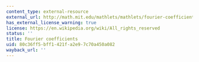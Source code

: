 ```yaml
---
content_type: external-resource
external_url: http://math.mit.edu/mathlets/mathlets/fourier-coefficients/
has_external_license_warning: true
license: https://en.wikipedia.org/wiki/All_rights_reserved
status: ''
title: Fourier coefficients
uid: 80c36ff5-bff1-421f-a2e9-7c70a450a082
wayback_url: ''
---
```

